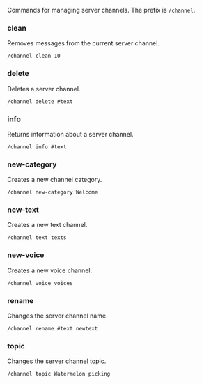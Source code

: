 Commands for managing server channels. The prefix is `/channel`.

### clean
Removes messages from the current server channel.
```
/channel clean 10
```

### delete
Deletes a server channel.
```
/channel delete #text
```

### info
Returns information about a server channel.
```
/channel info #text
```

### new-category
Creates a new channel category.
```
/channel new-category Welcome
```

### new-text
Creates a new text channel.
```
/channel text texts
```

### new-voice
Creates a new voice channel.
```
/channel voice voices
```

### rename
Changes the server channel name.
```
/channel rename #text newtext
```

### topic
Changes the server channel topic.
```
/channel topic Watermelon picking
```